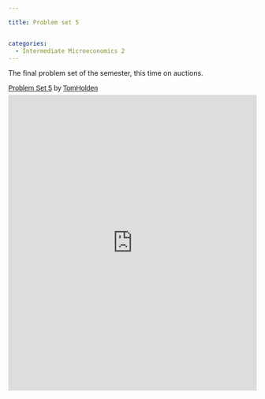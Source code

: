 ```yaml
---

title: Problem set 5


categories:
  - Intermediate Microeconomics 2
---
```

The final problem set of the semester, this time on auctions.  

<p style=" margin: 12px auto 6px auto; font-family: Helvetica,Arial,Sans-serif; font-style: normal; font-variant: normal; font-weight: normal; font-size: 14px; line-height: normal; font-size-adjust: none; font-stretch: normal; -x-system-font: none; display: block;">   <a title="View Problem Set 5 on Scribd" href="http://www.scribd.com/doc/141259509/Problem-Set-5" style="text-decoration: underline;">Problem Set 5</a> by <a title="View TomHolden's profile on Scribd" href="http://www.scribd.com/TomHolden" style="text-decoration: underline;">TomHolden</a></p><iframe src="http://www.scribd.com/embeds/141259509/content?start_page=1&view_mode=scroll&access_key=key-fhz94k6aiuxhbg5tbmd" data-auto-height="false" data-aspect-ratio="0.706666666666667" scrolling="no" width="100%" height="600" frameborder="0"></iframe>